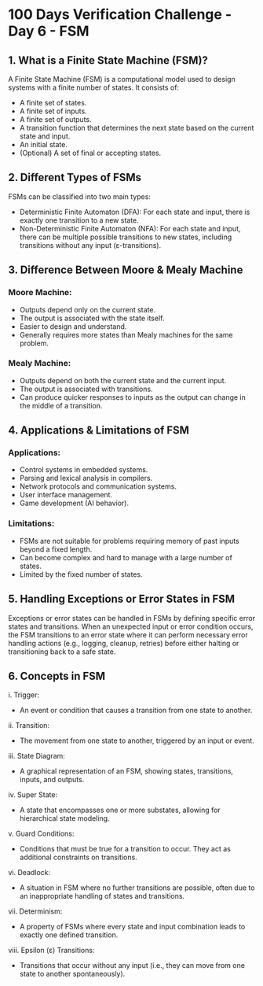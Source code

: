 # 100 Days Verification Challenge - Day 6 - FSM

## 1. What is a Finite State Machine (FSM)?

A Finite State Machine (FSM) is a computational model used to design systems with a finite number of states. It consists of:

- A finite set of states.
- A finite set of inputs.
- A finite set of outputs.
- A transition function that determines the next state based on the current state and input.
- An initial state.
- (Optional) A set of final or accepting states.

## 2. Different Types of FSMs

FSMs can be classified into two main types:

- Deterministic Finite Automaton (DFA): For each state and input, there is exactly one transition to a new state.
- Non-Deterministic Finite Automaton (NFA): For each state and input, there can be multiple possible transitions to new states, including transitions without any input (ε-transitions).

## 3. Difference Between Moore & Mealy Machine

### Moore Machine:
  - Outputs depend only on the current state.
  - The output is associated with the state itself.
  - Easier to design and understand.
  - Generally requires more states than Mealy machines for the same problem.

### Mealy Machine:
  - Outputs depend on both the current state and the current input.
  - The output is associated with transitions.
  - Can produce quicker responses to inputs as the output can change in the middle of a transition.

## 4. Applications & Limitations of FSM

### Applications:
- Control systems in embedded systems.
- Parsing and lexical analysis in compilers.
- Network protocols and communication systems.
- User interface management.
- Game development (AI behavior).

### Limitations:
- FSMs are not suitable for problems requiring memory of past inputs beyond a fixed length.
- Can become complex and hard to manage with a large number of states.
- Limited by the fixed number of states.

## 5. Handling Exceptions or Error States in FSM

Exceptions or error states can be handled in FSMs by defining specific error states and transitions. When an unexpected input or error condition occurs, the FSM transitions to an error state where it can perform necessary error handling actions (e.g., logging, cleanup, retries) before either halting or transitioning back to a safe state.

## 6. Concepts in FSM

i. Trigger:
   - An event or condition that causes a transition from one state to another.

ii. Transition:
   - The movement from one state to another, triggered by an input or event.

iii. State Diagram:
   - A graphical representation of an FSM, showing states, transitions, inputs, and outputs.

iv. Super State:
   - A state that encompasses one or more substates, allowing for hierarchical state modeling.

v. Guard Conditions:
   - Conditions that must be true for a transition to occur. They act as additional constraints on transitions.

vi. Deadlock:
   - A situation in FSM where no further transitions are possible, often due to an inappropriate handling of states and transitions.

vii. Determinism:
   - A property of FSMs where every state and input combination leads to exactly one defined transition.

viii. Epsilon (ε) Transitions:
   - Transitions that occur without any input (i.e., they can move from one state to another spontaneously).
